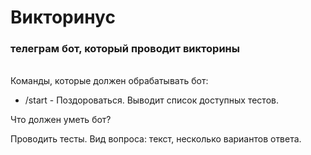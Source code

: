 # Викторинус
### телеграм бот, который проводит викторины

<br>
Команды, которые должен обрабатывать бот:

- /start - Поздороваться. Выводит список доступных тестов.

Что должен уметь бот?

Проводить тесты. Вид вопроса: текст, несколько вариантов ответа.